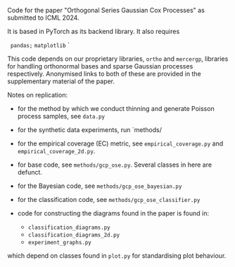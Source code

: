 Code for the paper "Orthogonal Series Gaussian Cox Processes" as submitted
to ICML 2024.

It is based in PyTorch as its backend library. It also requires

` pandas;`
` matplotlib `
` 

This code depends on our proprietary libraries, `ortho` and `mercergp`, 
libraries for handling orthonormal bases and sparse Gaussian processes
respectively. Anonymised links to both of these are provided in the 
supplementary material of the paper.

Notes on replication:
- for the method by which we conduct thinning and generate Poisson process 
samples, see `data.py`

- for the synthetic data experiments, run `methods/
- for the empirical coverage (EC) metric, see `empirical_coverage.py` and 
`empirical_coverage_2d.py`.

- for base code, see `methods/gcp_ose.py`. Several classes in here are defunct.
- for the Bayesian code, see `methods/gcp_ose_bayesian.py`
- for the classification code, see `methods/gcp_ose_classifier.py`

- code for constructing the diagrams found in the paper is found in:
    - `classification_diagrams.py`
    - `classification_diagrams_2d.py`
    - `experiment_graphs.py`

which depend on classes found in `plot.py` for standardising plot behaviour.
